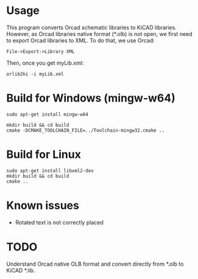# Usage

This program converts Orcad schematic libraries to KiCAD libraries.
However, as Orcad libraries native format (*.olb) is not open, we first need to export Orcad libraries to XML.
To do that, we use Orcad:

	File->Export->Library XML

Then, once you get myLib.xml:

	orlib2ki -i myLib.xml

# Build for Windows (mingw-w64)

	sudo apt-get install mingw-w64

	mkdir build && cd build
	cmake -DCMAKE_TOOLCHAIN_FILE=../Toolchain-mingw32.cmake ..

# Build for Linux

	sudo apt-get install libxml2-dev
	mkdir build && cd build
	cmake ..

# Known issues

- Rotated text is not correctly placed

# TODO

Understand Orcad native OLB format and convert directly from *.olb to KiCAD *.lib.
